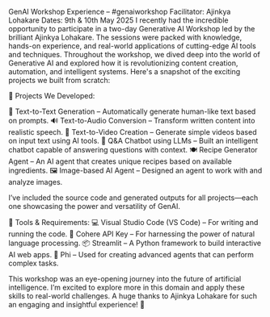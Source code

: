 GenAI Workshop Experience – #genaiworkshop
Facilitator: Ajinkya Lohakare
Dates: 9th & 10th May 2025
I recently had the incredible opportunity to participate in a two-day Generative AI Workshop led by the brilliant Ajinkya Lohakare. The sessions were packed with knowledge, hands-on experience, and real-world applications of cutting-edge AI tools and techniques.
Throughout the workshop, we dived deep into the world of Generative AI and explored how it is revolutionizing content creation, automation, and intelligent systems. Here's a snapshot of the exciting projects we built from scratch:


🚀 Projects We Developed:


📝 Text-to-Text Generation – Automatically generate human-like text based on prompts.
🔊 Text-to-Audio Conversion – Transform written content into realistic speech.
🎥 Text-to-Video Creation – Generate simple videos based on input text using AI tools.
🤖 Q&A Chatbot using LLMs – Built an intelligent chatbot capable of answering questions with context.
🍽️ Recipe Generator Agent – An AI agent that creates unique recipes based on available ingredients.
🖼️ Image-based AI Agent – Designed an agent to work with and analyze images.

I’ve included the source code and generated outputs for all projects—each one showcasing the power and versatility of GenAI.

🧰 Tools & Requirements:
💻 Visual Studio Code (VS Code) – For writing and running the code.
🔑 Cohere API Key – For harnessing the power of natural language processing.
📦 Streamlit – A Python framework to build interactive AI web apps.
🧠 Phi – Used for creating advanced agents that can perform complex tasks.

This workshop was an eye-opening journey into the future of artificial intelligence. I’m excited to explore more in this domain and apply these skills to real-world challenges. A huge thanks to Ajinkya Lohakare for such an engaging and insightful experience! 🙌
